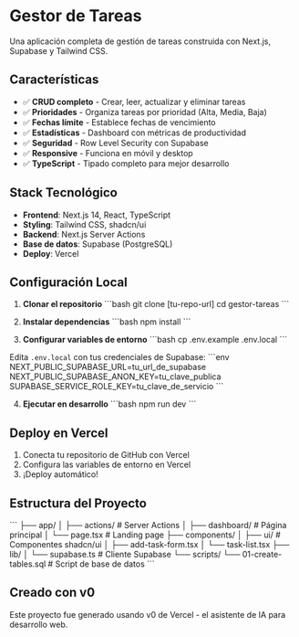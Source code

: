 # Gestor de Tareas

Una aplicación completa de gestión de tareas construida con Next.js, Supabase y Tailwind CSS.

## Características

- ✅ **CRUD completo** - Crear, leer, actualizar y eliminar tareas
- ✅ **Prioridades** - Organiza tareas por prioridad (Alta, Media, Baja)
- ✅ **Fechas límite** - Establece fechas de vencimiento
- ✅ **Estadísticas** - Dashboard con métricas de productividad
- ✅ **Seguridad** - Row Level Security con Supabase
- ✅ **Responsive** - Funciona en móvil y desktop
- ✅ **TypeScript** - Tipado completo para mejor desarrollo

## Stack Tecnológico

- **Frontend**: Next.js 14, React, TypeScript
- **Styling**: Tailwind CSS, shadcn/ui
- **Backend**: Next.js Server Actions
- **Base de datos**: Supabase (PostgreSQL)
- **Deploy**: Vercel

## Configuración Local

1. **Clonar el repositorio**
\`\`\`bash
git clone [tu-repo-url]
cd gestor-tareas
\`\`\`

2. **Instalar dependencias**
\`\`\`bash
npm install
\`\`\`

3. **Configurar variables de entorno**
\`\`\`bash
cp .env.example .env.local
\`\`\`

Edita `.env.local` con tus credenciales de Supabase:
\`\`\`env
NEXT_PUBLIC_SUPABASE_URL=tu_url_de_supabase
NEXT_PUBLIC_SUPABASE_ANON_KEY=tu_clave_publica
SUPABASE_SERVICE_ROLE_KEY=tu_clave_de_servicio
\`\`\`

4. **Ejecutar en desarrollo**
\`\`\`bash
npm run dev
\`\`\`

## Deploy en Vercel

1. Conecta tu repositorio de GitHub con Vercel
2. Configura las variables de entorno en Vercel
3. ¡Deploy automático!

## Estructura del Proyecto

\`\`\`
├── app/
│   ├── actions/          # Server Actions
│   ├── dashboard/        # Página principal
│   └── page.tsx         # Landing page
├── components/
│   ├── ui/              # Componentes shadcn/ui
│   ├── add-task-form.tsx
│   └── task-list.tsx
├── lib/
│   └── supabase.ts      # Cliente Supabase
└── scripts/
    └── 01-create-tables.sql  # Script de base de datos
\`\`\`

## Creado con v0

Este proyecto fue generado usando v0 de Vercel - el asistente de IA para desarrollo web.

